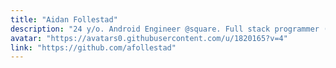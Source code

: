 ```yaml
---
title: "Aidan Follestad"
description: "24 y/o. Android Engineer @square. Full stack programmer (Android, web, backend). Motorcycle rider. Gamer. Rock/metal music."
avatar: "https://avatars0.githubusercontent.com/u/1820165?v=4"
link: "https://github.com/afollestad"
---
```

